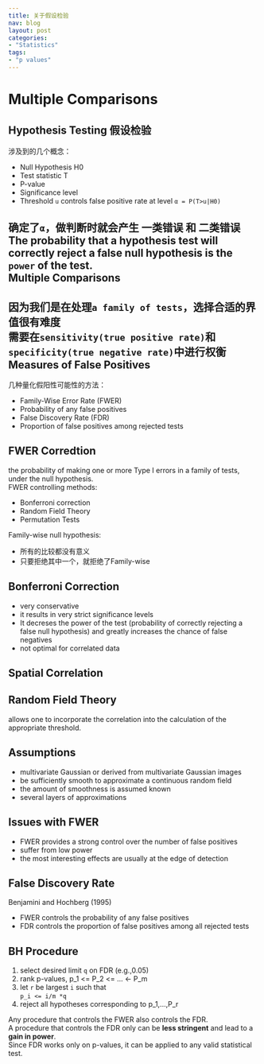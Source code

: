 ```yaml
---
title: 关于假设检验
nav: blog
layout: post
categories: 
- "Statistics"
tags:
- "p values"
---
```

Multiple Comparisons  
=========  
  
Hypothesis Testing 假设检验
------
涉及到的几个概念：  
- Null Hypothesis H0  
- Test statistic T  
- P-value  
- Significance level  
 - Threshold `u` controls false positive rate at level `α = P(T>u|H0)`  

确定了`α`，做判断时就会产生 __一类错误__ 和 __二类错误__   
The probability that a hypothesis test will correctly reject a false null hypothesis is the `power` of the test.  
Multiple Comparisons  
----
因为我们是在处理`a family of tests`，选择合适的界值很有难度    
需要在`sensitivity(true positive rate)`和`specificity(true negative rate)`中进行权衡    
Measures of False Positives
----
几种量化假阳性可能性的方法：  
- Family-Wise Error Rate (FWER)  
 - Probability of any false positives  
- False Discovery Rate (FDR)  
 - Proportion of false positives among rejected tests  

FWER Corredtion
----
the probability of making one or more Type I errors in a family of tests, under the null hypothesis.    
FWER controlling methods:  
- Bonferroni correction  
- Random Field Theory  
- Permutation Tests  

Family-wise null hypothesis:
- 所有的比较都没有意义  
- 只要拒绝其中一个，就拒绝了Family-wise  

Bonferroni Correction
----
- very conservative  
 - it results in very strict significance levels  
- It decreses the power of the test (probability of correctly rejecting a false null  hypothesis) and greatly increases the chance of false negatives  
- not optimal for correlated data  

Spatial Correlation
----
Random Field Theory  
----
allows one to incorporate the correlation into the calculation of the appropriate threshold.  

Assumptions
----
- multivariate Gaussian or derived from multivariate Gaussian images  
- be sufficiently smooth to approximate a continuous random field  
- the amount of smoothness is assumed known  
- several layers of approximations  

Issues with FWER
----
- FWER provides a strong control over the number of false positives  
- suffer from low power  
- the most interesting effects are usually at the edge of detection  

False Discovery Rate
----
Benjamini and Hochberg (1995)  

- FWER controls the probability of any false positives  
- FDR controls the proportion of false positives among all rejected tests  

BH Procedure
----
1. select desired limit `q` on FDR (e.g.,0.05)  
2. rank p-values, p_1 <= P_2 <= ... <- P_m    
3. let `r` be largest `i` such that    
    `p_i <= i/m *q`   
4. reject all hypotheses corresponding to p_1,...,P_r  

Any procedure that controls the FWER also controls the FDR.    
A procedure that controls the FDR only can be __less stringent__ and lead to a __gain in power__.  
Since FDR works only on p-values, it can be applied to any valid statistical test.  



    